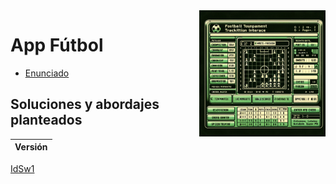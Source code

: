 <img src="../../images/elFutbol.png" width="40%" align="right"/>

# App Fútbol

- [Enunciado](enunciado.md)

## Soluciones y abordajes planteados

|Versión|
|-|
[IdSw1](./docs/README.md)